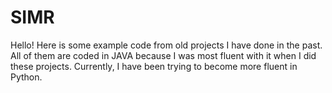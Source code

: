# SIMR
Hello! Here is some example code from old projects I have done in the past. All of them are coded in JAVA because I was most fluent with it when I did these projects. Currently, I have been trying to become more fluent in Python.

